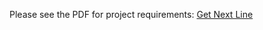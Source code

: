 Please see the PDF for project requirements: [Get Next Line](https://github.com/erikagreen7777/42_projects/blob/master/gnl/get_next_line.en.pdf)
